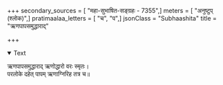 +++
secondary_sources = [ "महा-सुभाषित-सङ्ग्रहः - 7355",]
meters = [ "अनुष्टुप् (श्लोक)",]
pratimaalaa_letters = [ "च", "प",]
jsonClass = "Subhaashita"
title = "ऋणपापसमुद्धाराद्"

+++

<details open><summary>Text</summary>

ऋणपापसमुद्धाराद् ऋणोद्धारो वरः स्मृतः।  
परलोके दहेत् पापम् ऋणाग्निरिह तत्र च॥
</details>
